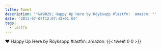 ```yaml
---
title: Tweet
description: '"&#9829; Happy Up Here by Röyksopp #lastfm:  amazon: "'
date: '2011-07-07T12:07:42+01:00'
tags:
  - lastfm
---
```

&#9829; Happy Up Here by Röyksopp #lastfm:  amazon: 
      {{< tweet 0 0 >}}
    
